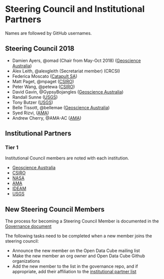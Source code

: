 # Steering Council and Institutional Partners

Names are followed by GitHub usernames.

## Steering Council 2018

- Damien Ayers, @omad (Chair from May-Oct 2018) ([Geoscience Australia](http://www.ga.gov.au/))
- Alex Leith, @alexgleith (Secretariat member) (CRCSI)
- Federica Moscato ([Catapult SA](https://sa.catapult.org.uk/))
- Matt Paget, @mpaget ([CSIRO](https://www.csiro.au/))
- Peter Wang, @petewa ([CSIRO](https://www.csiro.au/))
- David Gavin, @GypsyBojangles ([Geoscience Australia](http://www.ga.gov.au/))
- Randall Sunne ([USGS](https://www.usgs.gov/))
- Tony Butzer ([USGS](https://www.usgs.gov/))
- Belle Tissott, @bellemae ([Geoscience Australia](http://www.ga.gov.au/))
- Syed Rizvi, ([AMA](http://www.ama-inc.com/))
- Andrew Cherry, @AMA-AC ([AMA](http://www.ama-inc.com/))

## Institutional Partners

### Tier 1

Institutional Council members are noted with each institution.

- [Geoscience Australia](http://www.ga.gov.au/)
- [CSIRO](https://www.csiro.au/)
- [NASA](https://www.nasa.gov/)
- [AMA](http://www.ama-inc.com/)
- [IDEAM](http://www.ideam.gov.co/)
- [USGS](https://www.usgs.gov/)

## New Steering Council Members
The process for becoming a Steering Council Member is documented in the [Governance document](governance.md#council-membership)

The following tasks need to be completed when a new member joins the steering council:
- Announce the new member on the Open Data Cube mailing list
- Make the new member an org owner and Open Data Cube Github organizations
- Add the new member to the list in the governance repo, and if appropriate, add their affiliation to the [institutional partner list](people.md)
